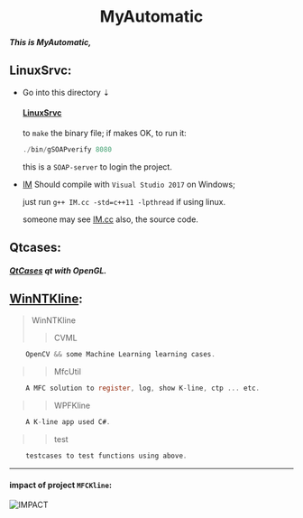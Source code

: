 <h1 align = "center">MyAutomatic</h1>

##### This is MyAutomatic,

LinuxSrvc:
-------
* Go into this directory ⇣

  ####  [LinuxSrvc](https://github.com/tsymiar/MyAutomatic/tree/auto-dev/LinuxSrvc/gSOAPverify)
    to `make` the binary file; if makes OK, to run it:
    ```c
    ./bin/gSOAPverify 8080
     ```
     this is a `SOAP-server` to login the project.
*  [IM](https://github.com/tsymiar/MyAutomatic/tree/auto-dev/LinuxSrvc/IM)
    Should compile with `Visual Studio 2017` on Windows;
    
    just run `g++ IM.cc -std=c++11 -lpthread` if using linux.
    
    someone may see [IM.cc](https://raw.githubusercontent.com/tsymiar/MyAutomatic/auto-dev/WinNTKline/MFCKline/IM/IM.cc) also, the source code.
    
Qtcases:
-------
  #####  [QtCases](https://github.com/tsymiar/MyAutomatic/tree/auto-dev/QtCases) qt with OpenGL.
  
## [WinNTKline](https://github.com/tsymiar/MyAutomatic/blob/auto-dev/WinNTKline):
>WinNTKline
>> CVML
```c
    OpenCV && some Machine Learning learning cases.
``` 
>>MfcUtil
```c
    A MFC solution to register, log, show K-line, ctp ... etc.
```
>>WPFKline
```c
    A K-line app used C#.
```
>>test
```c
    testcases to test functions using above.
```

-------
#### impact of project `MFCKline`:
![](https://github.com/tsymiar/MyAutomatic/blob/auto-dev/WinNTKline/impact.png "IMPACT")
